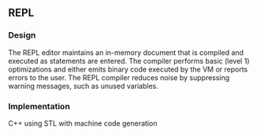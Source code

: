 ## REPL

### Design
The REPL editor maintains an in-memory document that is compiled and executed as statements are entered. The compiler performs basic (level 1) optimizations and either emits binary code executed by the VM or reports errors to the user. The REPL compiler reduces noise by suppressing warning messages, such as unused variables.

### Implementation
C++ using STL with machine code generation